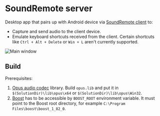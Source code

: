 # SoundRemote server
Desktop app that pairs up with Android device via [SoundRemote client](https://github.com/ashipo/SoundRemote-android) to:
* Capture and send audio to the client device.
* Emulate keyboard shortcuts received from the client. Certain shortcuts like `Ctrl + Alt + Delete` or `Win + L` aren't currently supported.

![Main window](https://github.com/ashipo/SoundRemote-server/assets/24320267/9d3bf544-05eb-46b4-a1f4-8c89917c8913 "Main window")

## Build
Prerequisites:
1. [Opus audio codec](https://github.com/xiph/opus) library.
Build `opus.lib` and put it in `$(SolutionDir)\lib\opus\x64` or `$(SolutionDir)\lib\opus\Win32`.
1. [Boost](https://www.boost.org/) has to be accessible by `BOOST_ROOT` environment variable.
It must point to the Boost root directory, for example `C:\Program Files\boost\boost_1_82_0`.
